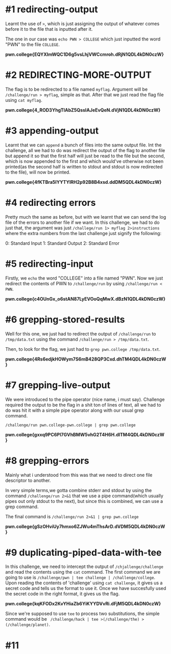 # #1 redirecting-output

 Learnt the use of `>`, which is just assigning the output of whatever comes before it to the file that is inputted after it.
 
 The one in our case was `echo PWN > COLLEGE`
 which just inputted the word "PWN" to the file `COLLEGE`.
 
**pwn.college{EQYXImWQC1D6g5vsLhjVWCcmroh.dRjN1QDL4kDN0czW}**

# #2 REDIRECTING-MORE-OUTPUT

The flag is to be redirected to a file named `myflag`. Argument will be `/challenge/run > myflag`, simple as that. After that we just read the flag file using `cat myflag`.

**pwn.college{4_ROD3YhgTIAbZ5QsslAJeEvQeN.dVjN1QDL4kDN0czW}**

# #3 appending-output

Learnt that we can `append` a bunch of files into the same output file. Int the challenge, all we had to do was redirect the output of the flag to another file but append it so that the first half will just be read to the file but the second, which is now appended to the first and which would've otherwise not been printed(as the second half is written to stdout and stdout is now redirected to the file), will now be printed. 

**pwn.college{4fKTBra5IYYTYlRH2p92B8B4xsd.ddDM5QDL4kDN0czW}**

# #4 redirecting errors

Pretty much the same as before, but with we learnt that we can send the log file of the errors to another file if we want. In this challenge, we had to do just that, the argument was just `/challege/run 1> myflag 2>instructions`
where the extra numbers from the last challenge just signify the following: 

0: Standard Input
1: Standard Output
2: Standard Error

# #5 redirecting-input

Firstly, we `echo` the word "COLLEGE" into a file named "PWN". Now we just redirect the contents of PWN to `/challenge/run` by using `/challenge/run < PWN`.

**pwn.college{c4OUnGx_o6stAN87LyEVOoQqMwX.dBzN1QDL4kDN0czW}**

# #6 grepping-stored-results

Well for this one, we just had to redirect the output of `/challenge/run` to `/tmp/data.txt` using the command `/challenge/run > /tmp/data.txt`.

Then, to look for the flag, we just had to `grep pwn.college /tmp/data.txt`.


**pwn.college{4Rs6edjkHOWym7S6mB428QP3Cxd.dhTM4QDL4kDN0czW}**

# #7 grepping-live-output

We were introduced to the pipe operator (nice name, i must say). Challenge required the output to be the flag in a shit ton of lines of text, all we had to do was hit it with a simple pipe operator along with our usual grep command. 

`/challenge/run pwn.college-pwn.college | grep pwn.college`

**pwn.college{gxxq9PC6PI7GVhBMW5vhG2T4H6H.dlTM4QDL4kDN0czW}**

# #8 grepping-errors

Mainly what i understood from this was that we need to direct one file descriptor to another. 

In very simple terms,we gotta combine stderr and stdout by using the command `/challenge/run 2>&1`
that we use a pipe command(which usually pipes out only stdout to the next), but since this is combined, we can use a grep command.

The final command is `/challenge/run 2>&1 | grep pwn.college`

**pwn.college{gSzOHviUy7hmxo6ZJWu4mThsArD.dVDM5QDL4kDN0czW}**

# #9 duplicating-piped-data-with-tee

In this challenge, we need to intercept the output of `/chjallenge/challenge` and read the contents using the `cat` command. The first command we are going to use is `/challenge/pwn | tee challenge | /challenge/college`. Upon reading the contents of 'challenge' using `cat challenge`, it gives us a secret code and tells us the format to use it. Once we have succesfully used the secret code in the right format, it gives us the flag.

**pwn.college{kqKFODx2KvYHiaZb6YiKYYDVvRi.dFjM5QDL4kDN0czW}**




Since we're supposed to use `tee` to process two substitutions, the simple command would be ` /challenge/hack | tee >(/challenge/the) >(/challenge/planet)`.

# #11 
